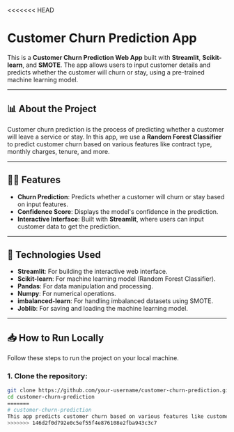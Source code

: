 <<<<<<< HEAD
# Customer Churn Prediction App

This is a **Customer Churn Prediction Web App** built with **Streamlit**, **Scikit-learn**, and **SMOTE**. The app allows users to input customer details and predicts whether the customer will churn or stay, using a pre-trained machine learning model.

---

## 📊 **About the Project**

Customer churn prediction is the process of predicting whether a customer will leave a service or stay. In this app, we use a **Random Forest Classifier** to predict customer churn based on various features like contract type, monthly charges, tenure, and more.

---

## 🧑‍💻 **Features**

- **Churn Prediction**: Predicts whether a customer will churn or stay based on input features.
- **Confidence Score**: Displays the model's confidence in the prediction.
- **Interactive Interface**: Built with **Streamlit**, where users can input customer data to get the prediction.

---

## 🚀 **Technologies Used**

- **Streamlit**: For building the interactive web interface.
- **Scikit-learn**: For machine learning model (Random Forest Classifier).
- **Pandas**: For data manipulation and processing.
- **Numpy**: For numerical operations.
- **imbalanced-learn**: For handling imbalanced datasets using SMOTE.
- **Joblib**: For saving and loading the machine learning model.

---

## 📥 **How to Run Locally**

Follow these steps to run the project on your local machine.

### 1. Clone the repository:

```bash
git clone https://github.com/your-username/customer-churn-prediction.git
cd customer-churn-prediction
=======
# customer-churn-prediction
This app predicts customer churn based on various features like customer demographics, account details, and service usage. By leveraging machine learning models, it helps businesses identify customers who are likely to churn and take preventive actions.
>>>>>>> 146d2f0d792e0c5ef55f4e876108e2fba943c3c7
